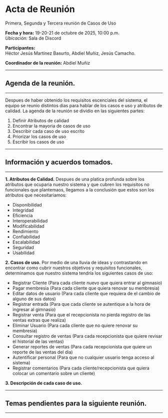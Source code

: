# **Acta de Reunión**
Primera, Segunda y Tercera reunión de Casos de Uso

**Fecha y hora:** 19-20-21 de octubre de 2025, 10:00 p.m.  
*Ubicación:* Sala de Discord

**Participantes:**  
Héctor Jesús Martínez Basurto, Abdiel Muñiz, Jesús Camacho.

**Coordinador de la reunión:** Abdiel Muñiz


---
## **Agenda de la reunión.**
---
Despues de haber obtenido los requisitos escenciales del sistema, el equipo se reunio distintos dias para hablar de los casos e uso y atributos de calidad. La agenda de la reunión se dividio en las siguientes partes:
1. Definir Atributos de calidad
2. Encontrar la mayoria de casos de uso
3. Describir cada caso de uso escrito
4. Priorizar los casos de uso
5. Escribir los casos de uso


---
## **Información y acuerdos tomados.**
---
**1. Atributos de Calidad.**
Despues de una platica profunda sobre los atributos que ocuparia nuestro sistema y que cubren los requisitos no funcionales que plantemaos, llegamos a la conclusión que estos son los atributos que necesitariamos:

- Disponibilidad
- Integridad
- Eficiencia
- Interoperabilidad
- Modificabilidad
- Rendimiento
- Confiabilidad
- Escalabilidad
- Seguridad
- Usabilidad

**2. Casos de uso.**
Por medio de una lluvia de ideas y contrastando en encontrar como cubrir nuestros objetivos y requisitos funcionales, determinamos que nuestro sistema tendría los siguientes casos de uso:

- Registrar Cliente (Para cada cliente nuevo que quiera entrar al gimnasio)
- Pagar membresia (Para cada cliente que quiera renovar su membresia)
- Editar datos de usuario (Para cada cliente que requiera de el cambio de alguno de sus datos)
- Registrar entrada (Para que cada cliente se autentique a la hora de ingresar al gimnasio)
- Registrar venta (Para que el recepcionista no pierda registro de las ventas extras que realiza)
- Eliminar Usuario (Para cada cliente que no quiere renovar su membresia)
- Consultar registro de ventas (Para cada recepcionista que quiere revisar el historial de las ventas)
- Generar reportes de ventas (Para cada recepcionista que quiere un reporte de las ventas del dia)
- Autentificar personal (Para que no cualquier usuario tenga acceso al sistema)
- Registrar comentarios (Para cada cliente/recepcionista que quiera colocar un comentario sobre un cliente)

**3. Descripción de cada caso de uso.**



---
## **Temas pendientes para la siguiente reunión.**
---



